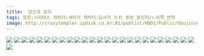 ```yaml
---
title:  당신과 같이
tags: 장르:시리어스 캐릭터:세이가 캐릭터:요시카 たれ 동방_동인지/ㄴ이쪽_번역
image: http://crazytempler.ipdisk.co.kr:81/publist/HDD1/Public/doujin/ghap/5396/001.jpg
---
```

<img src="http://crazytempler.ipdisk.co.kr:81/publist/HDD1/Public/doujin/ghap/5396/001.jpg">
<img src="http://crazytempler.ipdisk.co.kr:81/publist/HDD1/Public/doujin/ghap/5396/002.jpg">
<img src="http://crazytempler.ipdisk.co.kr:81/publist/HDD1/Public/doujin/ghap/5396/003.jpg">
<img src="http://crazytempler.ipdisk.co.kr:81/publist/HDD1/Public/doujin/ghap/5396/004.jpg">
<img src="http://crazytempler.ipdisk.co.kr:81/publist/HDD1/Public/doujin/ghap/5396/005.jpg">
<img src="http://crazytempler.ipdisk.co.kr:81/publist/HDD1/Public/doujin/ghap/5396/006.jpg">
<img src="http://crazytempler.ipdisk.co.kr:81/publist/HDD1/Public/doujin/ghap/5396/007.jpg">
<img src="http://crazytempler.ipdisk.co.kr:81/publist/HDD1/Public/doujin/ghap/5396/008.jpg">
<img src="http://crazytempler.ipdisk.co.kr:81/publist/HDD1/Public/doujin/ghap/5396/009.jpg">
<img src="http://crazytempler.ipdisk.co.kr:81/publist/HDD1/Public/doujin/ghap/5396/010.jpg">
<img src="http://crazytempler.ipdisk.co.kr:81/publist/HDD1/Public/doujin/ghap/5396/011.jpg">
<img src="http://crazytempler.ipdisk.co.kr:81/publist/HDD1/Public/doujin/ghap/5396/012.jpg">
<img src="http://crazytempler.ipdisk.co.kr:81/publist/HDD1/Public/doujin/ghap/5396/013.jpg">
<img src="http://crazytempler.ipdisk.co.kr:81/publist/HDD1/Public/doujin/ghap/5396/014.jpg">
<img src="http://crazytempler.ipdisk.co.kr:81/publist/HDD1/Public/doujin/ghap/5396/015.jpg">
<img src="http://crazytempler.ipdisk.co.kr:81/publist/HDD1/Public/doujin/ghap/5396/016.jpg">
<img src="http://crazytempler.ipdisk.co.kr:81/publist/HDD1/Public/doujin/ghap/5396/017.jpg">
<img src="http://crazytempler.ipdisk.co.kr:81/publist/HDD1/Public/doujin/ghap/5396/018.jpg">
<img src="http://crazytempler.ipdisk.co.kr:81/publist/HDD1/Public/doujin/ghap/5396/019.jpg">
<img src="http://crazytempler.ipdisk.co.kr:81/publist/HDD1/Public/doujin/ghap/5396/020.jpg">
<img src="http://crazytempler.ipdisk.co.kr:81/publist/HDD1/Public/doujin/ghap/5396/021.jpg">
<img src="http://crazytempler.ipdisk.co.kr:81/publist/HDD1/Public/doujin/ghap/5396/022.jpg">
<img src="http://crazytempler.ipdisk.co.kr:81/publist/HDD1/Public/doujin/ghap/5396/023.jpg">
<img src="http://crazytempler.ipdisk.co.kr:81/publist/HDD1/Public/doujin/ghap/5396/024.jpg">
<img src="http://crazytempler.ipdisk.co.kr:81/publist/HDD1/Public/doujin/ghap/5396/025.jpg">
<img src="http://crazytempler.ipdisk.co.kr:81/publist/HDD1/Public/doujin/ghap/5396/026.jpg">
